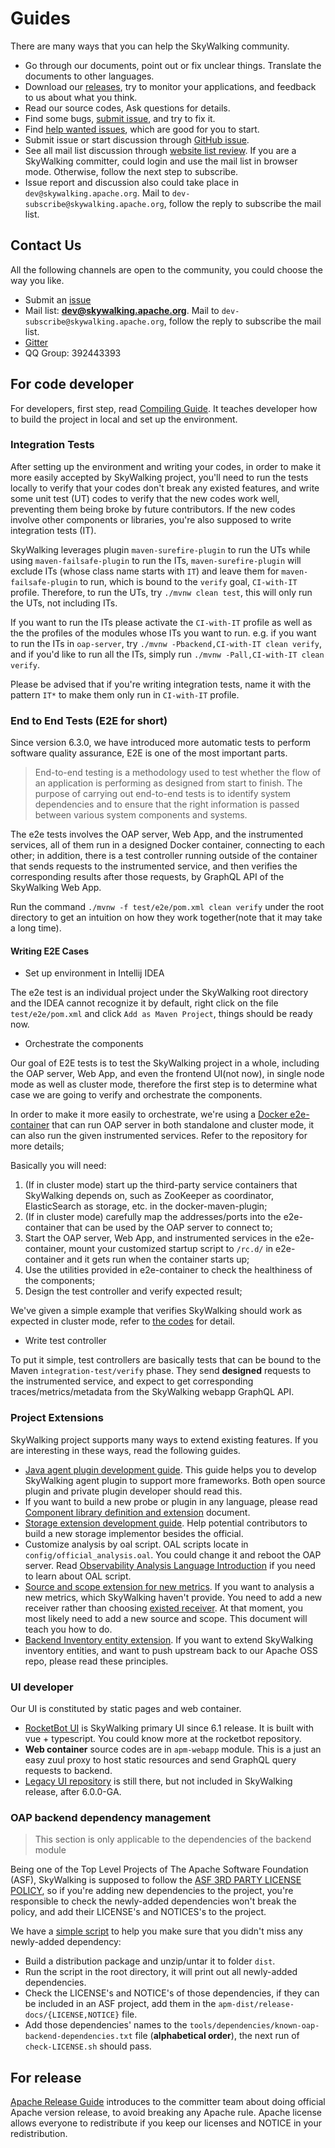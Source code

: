 # Guides
There are many ways that you can help the SkyWalking community.

- Go through our documents, point out or fix unclear things. Translate the documents to other languages.
- Download our [releases](http://skywalking.apache.org/downloads/), try to monitor your applications, and feedback to us about 
what you think.
- Read our source codes, Ask questions for details.
- Find some bugs, [submit issue](https://github.com/apache/skywalking/issues), and try to fix it.
- Find [help wanted issues](https://github.com/apache/skywalking/issues?q=is%3Aopen+is%3Aissue+label%3A%22help+wanted%22),
which are good for you to start.
- Submit issue or start discussion through [GitHub issue](https://github.com/apache/skywalking/issues/new).
- See all mail list discussion through [website list review](https://lists.apache.org/list.html?dev@skywalking.apache.org).
If you are a SkyWalking committer, could login and use the mail list in browser mode. Otherwise, 
follow the next step to subscribe. 
- Issue report and discussion also could take place in `dev@skywalking.apache.org`. 
Mail to `dev-subscribe@skywalking.apache.org`, follow the reply to subscribe the mail list. 


## Contact Us
All the following channels are open to the community, you could choose the way you like.
* Submit an [issue](https://github.com/apache/skywalking/issues)
* Mail list: **dev@skywalking.apache.org**. Mail to `dev-subscribe@skywalking.apache.org`, follow the reply to subscribe the mail list.
* [Gitter](https://gitter.im/openskywalking/Lobby)
* QQ Group: 392443393

## For code developer
For developers, first step, read [Compiling Guide](How-to-build.md). It teaches developer how to build the project in local and set up the environment.

### Integration Tests
After setting up the environment and writing your codes, in order to make it more easily accepted by SkyWalking project, you'll
need to run the tests locally to verify that your codes don't break any existed features,
and write some unit test (UT) codes to verify that the new codes work well, preventing them being broke by future contributors.
If the new codes involve other components or libraries, you're also supposed to write integration tests (IT).

SkyWalking leverages plugin `maven-surefire-plugin` to run the UTs while using `maven-failsafe-plugin`
to run the ITs, `maven-surefire-plugin` will exclude ITs (whose class name starts with `IT`)
and leave them for `maven-failsafe-plugin` to run, which is bound to the `verify` goal, `CI-with-IT` profile.
Therefore, to run the UTs, try `./mvnw clean test`, this will only run the UTs, not including ITs.

If you want to run the ITs please activate the `CI-with-IT` profile
as well as the the profiles of the modules whose ITs you want to run.
e.g. if you want to run the ITs in `oap-server`, try `./mvnw -Pbackend,CI-with-IT clean verify`,
and if you'd like to run all the ITs, simply run `./mvnw -Pall,CI-with-IT clean verify`.

Please be advised that if you're writing integration tests, name it with the pattern `IT*` to make them only run in `CI-with-IT` profile.

### End to End Tests (E2E for short)
Since version 6.3.0, we have introduced more automatic tests to perform software quality assurance, E2E is one of the most important parts.

> End-to-end testing is a methodology used to test whether the flow of an application is performing as designed from start to finish.
 The purpose of carrying out end-to-end tests is to identify system dependencies and to ensure that the right information is passed between various system components and systems.

The e2e tests involves the OAP server, Web App, and the instrumented services, all of them run in a designed Docker container, connecting to each other; 
in addition, there is a test controller running outside of the container that sends requests to the instrumented service,
and then verifies the corresponding results after those requests, by GraphQL API of the SkyWalking Web App.

Run the command `./mvnw -f test/e2e/pom.xml clean verify` under the root directory to get an intuition on how they work together(note that it may take a long time).

#### Writing E2E Cases

- Set up environment in Intellij IDEA

The e2e test is an individual project under the SkyWalking root directory and the IDEA cannot recognize it by default, right click
on the file `test/e2e/pom.xml` and click `Add as Maven Project`, things should be ready now.

- Orchestrate the components

Our goal of E2E tests is to test the SkyWalking project in a whole, including the OAP server, Web App, and even the frontend UI(not now),
in single node mode as well as cluster mode, therefore the first step is to determine what case we are going to verify and orchestrate the 
components.
 
In order to make it more easily to orchestrate, we're using a [Docker e2e-container](https://github.com/SkyAPMTest/e2e-container) that can run
OAP server in both standalone and cluster mode, it can also run the given instrumented services. Refer to the repository for more details;

Basically you will need:
1. (If in cluster mode) start up the third-party service containers that SkyWalking depends on, such as ZooKeeper as coordinator, ElasticSearch as storage, etc. in the docker-maven-plugin;
1. (If in cluster mode) carefully map the addresses/ports into the e2e-container that can be used by the OAP server to connect to;
1. Start the OAP server, Web App, and instrumented services in the e2e-container, mount your customized startup script to `/rc.d/` in e2e-container and it gets run when the container starts up;
1. Use the utilities provided in e2e-container to check the healthiness of the components;
1. Design the test controller and verify expected result;

We've given a simple example that verifies SkyWalking should work as expected in cluster mode, refer to [the codes](../../../test/e2e/e2e-cluster) for detail.

- Write test controller

To put it simple, test controllers are basically tests that can be bound to the Maven `integration-test/verify` phase.
They send **designed** requests to the instrumented service, and expect to get corresponding traces/metrics/metadata from the SkyWalking webapp GraphQL API.

### Project Extensions
SkyWalking project supports many ways to extend existing features. If you are interesting in these ways,
read the following guides.

- [Java agent plugin development guide](Java-Plugin-Development-Guide.md).
This guide helps you to develop SkyWalking agent plugin to support more frameworks. Both open source plugin
and private plugin developer should read this. 
- If you want to build a new probe or plugin in any language, please read [Component library definition and extension](Component-library-settings.md) document.
- [Storage extension development guide](storage-extention.md). Help potential contributors to build a new 
storage implementor besides the official.
- Customize analysis by oal script. OAL scripts locate in `config/official_analysis.oal`. You could change it and reboot the OAP server. Read 
[Observability Analysis Language Introduction](../concepts-and-designs/oal.md) if you need to learn about OAL script.
- [Source and scope extension for new metrics](source-extension.md). If you want to analysis a new metrics, which SkyWalking
haven't provide. You need to 
add a new receiver rather than choosing [existed receiver](../setup/backend/backend-receivers.md).
At that moment, 
you most likely need to add a new source and scope. This document will teach you how to do.
- [Backend Inventory entity extension](inventory-extension.md). If you want to extend SkyWalking inventory entities, and
want to push upstream back to our Apache OSS repo, please read these principles.

### UI developer
Our UI is constituted by static pages and web container.

- [RocketBot UI](https://github.com/apache/skywalking-rocketbot-ui) is SkyWalking primary UI since 6.1 release.
It is built with vue + typescript. You could know more at the rocketbot repository.
- **Web container** source codes are in `apm-webapp` module. This is a just an easy zuul proxy to host
static resources and send GraphQL query requests to backend.
- [Legacy UI repository](https://github.com/apache/skywalking-ui) is still there, but not included
in SkyWalking release, after 6.0.0-GA.

### OAP backend dependency management
> This section is only applicable to the dependencies of the backend module

Being one of the Top Level Projects of The Apache Software Foundation (ASF),
SkyWalking is supposed to follow the [ASF 3RD PARTY LICENSE POLICY](https://apache.org/legal/resolved.html),
so if you're adding new dependencies to the project, you're responsible to check the newly-added dependencies
won't break the policy, and add their LICENSE's and NOTICES's to the project.

We have a [simple script](../../../tools/dependencies/check-LICENSE.sh) to help you make sure that you didn't
miss any newly-added dependency:
- Build a distribution package and unzip/untar it to folder `dist`.
- Run the script in the root directory, it will print out all newly-added dependencies.
- Check the LICENSE's and NOTICE's of those dependencies, if they can be included in an ASF project, add them in the `apm-dist/release-docs/{LICENSE,NOTICE}` file.
- Add those dependencies' names to the `tools/dependencies/known-oap-backend-dependencies.txt` file (**alphabetical order**), the next run of `check-LICENSE.sh` should pass. 

## For release
[Apache Release Guide](How-to-release.md) introduces to the committer team about doing official Apache version release, to avoid 
breaking any Apache rule. Apache license allows everyone to redistribute if you keep our licenses and NOTICE
in your redistribution. 
